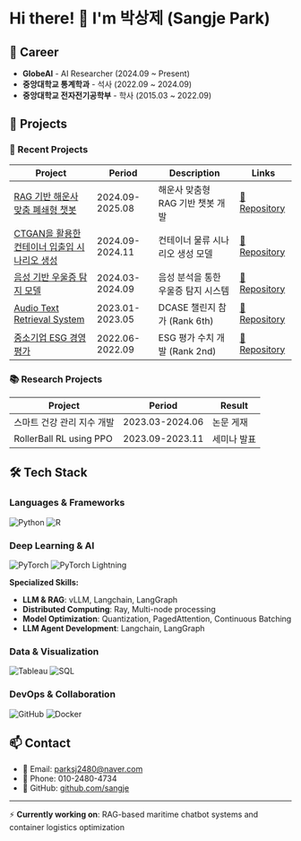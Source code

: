 # Hi there! 👋 I'm 박상제 (Sangje Park)

## 💼 Career
- **GlobeAI** - AI Researcher (2024.09 ~ Present)
- **중앙대학교 통계학과** - 석사 (2022.09 ~ 2024.09)
- **중앙대학교 전자전기공학부** - 학사 (2015.03 ~ 2022.09)

## 🚀 Projects

### 🔗 Recent Projects
| Project | Period | Description | Links |
|---------|--------|-------------|-------|
| [RAG 기반 해운사 맞춤 폐쇄형 챗봇](#) | 2024.09-2025.08 | 해운사 맞춤형 RAG 기반 챗봇 개발 | [🔗 Repository](#) |
| [CTGAN을 활용한 컨테이너 입출입 시나리오 생성](#) | 2024.09-2024.11 | 컨테이너 물류 시나리오 생성 모델 | [🔗 Repository](#) |
| [음성 기반 우울증 탐지 모델](#) | 2024.03-2024.09 | 음성 분석을 통한 우울증 탐지 시스템 | [🔗 Repository](#) |
| [Audio Text Retrieval System](#) | 2023.01-2023.05 | DCASE 챌린지 참가 (Rank 6th) | [🔗 Repository](#) |
| [중소기업 ESG 경영 평가](#) | 2022.06-2022.09 | ESG 평가 수치 개발 (Rank 2nd) | [🔗 Repository](#) |

### 📚 Research Projects
| Project | Period | Result |
|---------|--------|--------|
| 스마트 건강 관리 지수 개발 | 2023.03-2024.06 | 논문 게재 |
| RollerBall RL using PPO | 2023.09-2023.11 | 세미나 발표 |

## 🛠 Tech Stack

### Languages & Frameworks
![Python](https://img.shields.io/badge/Python-3776AB?style=for-the-badge&logo=python&logoColor=white)
![R](https://img.shields.io/badge/R-276DC3?style=for-the-badge&logo=r&logoColor=white)

### Deep Learning & AI
![PyTorch](https://img.shields.io/badge/PyTorch-EE4C2C?style=for-the-badge&logo=pytorch&logoColor=white)
![PyTorch Lightning](https://img.shields.io/badge/PyTorch_Lightning-792EE5?style=for-the-badge&logo=pytorch-lightning&logoColor=white)

**Specialized Skills:**
- **LLM & RAG**: vLLM, Langchain, LangGraph
- **Distributed Computing**: Ray, Multi-node processing
- **Model Optimization**: Quantization, PagedAttention, Continuous Batching
- **LLM Agent Development**: Langchain, LangGraph

### Data & Visualization
![Tableau](https://img.shields.io/badge/Tableau-E97627?style=for-the-badge&logo=tableau&logoColor=white)
![SQL](https://img.shields.io/badge/SQL-4479A1?style=for-the-badge&logo=mysql&logoColor=white)

### DevOps & Collaboration
![GitHub](https://img.shields.io/badge/GitHub-181717?style=for-the-badge&logo=github&logoColor=white)
![Docker](https://img.shields.io/badge/Docker-2496ED?style=for-the-badge&logo=docker&logoColor=white)

## 📫 Contact
- 📧 Email: parksj2480@naver.com
- 📱 Phone: 010-2480-4734
- 🐙 GitHub: [github.com/sangje](https://github.com/sangje)

---
⚡ **Currently working on**: RAG-based maritime chatbot systems and container logistics optimization
